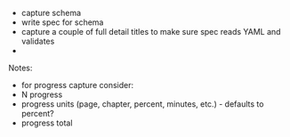 - capture schema
- write spec for schema
- capture a couple of full detail titles to make sure spec reads YAML and validates
-

Notes:
 - for progress capture consider:
  - N progress
  - progress units (page, chapter, percent, minutes, etc.) - defaults to percent?
  - progress total
